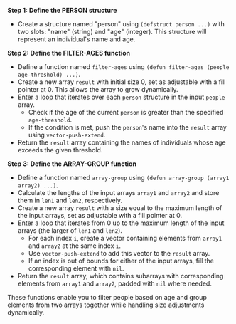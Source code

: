 **Step 1: Define the PERSON structure**
- Create a structure named "person" using `(defstruct person ...)` with two slots: "name" (string) and "age" (integer). This structure will represent an individual's name and age.

**Step 2: Define the FILTER-AGES function**
- Define a function named `filter-ages` using `(defun filter-ages (people age-threshold) ...)`.
- Create a new array `result` with initial size 0, set as adjustable with a fill pointer at 0. This allows the array to grow dynamically.
- Enter a loop that iterates over each `person` structure in the input `people` array.
  - Check if the age of the current `person` is greater than the specified `age-threshold`.
  - If the condition is met, push the `person`'s name into the `result` array using `vector-push-extend`.
- Return the `result` array containing the names of individuals whose age exceeds the given threshold.

**Step 3: Define the ARRAY-GROUP function**
- Define a function named `array-group` using `(defun array-group (array1 array2) ...)`.
- Calculate the lengths of the input arrays `array1` and `array2` and store them in `len1` and `len2`, respectively.
- Create a new array `result` with a size equal to the maximum length of the input arrays, set as adjustable with a fill pointer at 0.
- Enter a loop that iterates from 0 up to the maximum length of the input arrays (the larger of `len1` and `len2`).
  - For each index `i`, create a vector containing elements from `array1` and `array2` at the same index `i`.
  - Use `vector-push-extend` to add this vector to the `result` array.
  - If an index is out of bounds for either of the input arrays, fill the corresponding element with `nil`.
- Return the `result` array, which contains subarrays with corresponding elements from `array1` and `array2`, padded with `nil` where needed.

These functions enable you to filter people based on age and group elements from two arrays together while handling size adjustments dynamically.